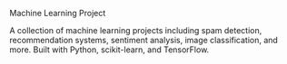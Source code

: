 Machine Learning Project

A collection of machine learning projects including spam detection, recommendation systems, sentiment analysis, image classification, and more. Built with Python, scikit-learn, and TensorFlow.
